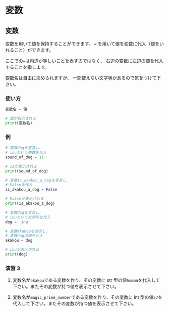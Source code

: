 # 変数

## 変数

変数を用いて値を保持することができます。
`=` を用いて値を変数に代入（値をいれること）ができます。

ここでの`=`は両辺が等しいことを表すのではなく、
右辺の変数に左辺の値を代入することを指します。

変数名は自由に決められますが、
一部使えない文字等があるので気をつけて下さい。

### 使い方

```py
変数名 = 値

# 値が表示される
print(変数名)
```

### 例

```py
# 変数dogを宣言し、
# inuという整数を代入
sound_of_dog = 11

# 11が表示される
print(sound_of_dog)

# 変数is_akakou_a_dogを宣言し、
# Falseを代入
is_akakou_a_dog = False

# Falseが表示される
print(is_akakou_a_dog)

# 変数dogを宣言し、
# inuという文字列を代入
dog = 'inu'

# 変数akakouを宣言し、
# 変数dogの値を代入
akakou = dog

# inuが表示される
print(dog)
```

### 演習 3

1. 変数名が`akakou`である変数を作り、その変数に str 型の値`human`を代入して下さい。またその変数が持つ値を表示させて下さい。

2. 変数名が`magic_prime_number`である変数を作り、その変数に int 型の値`57`を代入して下さい。またその変数が持つ値を表示させて下さい。

